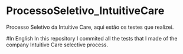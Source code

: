 # ProcessoSeletivo_IntuitiveCare
Processo Seletivo da Intuitive Care, aqui estão os testes que realizei.

#In English
In this repository I commited all the tests that I made of the company Intuitive Care selective process.
